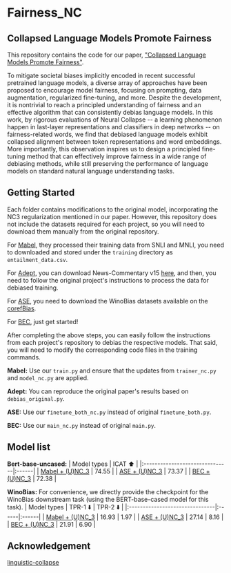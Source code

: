 # Fairness_NC

## Collapsed Language Models Promote Fairness
This repository contains the code for our paper, ["Collapsed Language Models Promote Fairness"](). 

To mitigate societal biases implicitly encoded in recent successful pretrained language models, a diverse array of approaches have been proposed to encourage model fairness, focusing on prompting, data augmentation, regularized fine-tuning, and more.
Despite the development, it is nontrivial to reach a principled understanding of fairness and an effective algorithm that can consistently debias language models.
In this work, by rigorous evaluations of Neural Collapse -- a learning phenomenon happen in last-layer representations and classifiers in deep networks -- on fairness-related words, we find that debiased language models exhibit collapsed alignment between token representations and word embeddings.
More importantly, this observation inspires us to design a principled fine-tuning method that can effectively improve fairness in a wide range of debiasing methods, while still preserving the performance of language models on standard natural language understanding tasks.


## Getting Started
Each folder contains modifications to the original model, incorporating the NC3 regularization mentioned in our paper. However, this repository does not include the datasets required for each project, so you will need to download them manually from the original repository.

For [Mabel](https://github.com/princeton-nlp/MABEL), they processed their training data from SNLI and MNLI, you need to downloaded and stored under the `training` directory as `entailment_data.csv`. 

For [Adept](https://github.com/EmpathYang/ADEPT), you can download News-Commentary v15 [here](https://data.statmt.org/news-commentary/v15/documents.tgz), and then, you need to follow the original project's instructions to process the data for debiased training. 

For [ASE](https://github.com/NLPlab-skku/BERT-ASE), you need to download the WinoBias datasets available on the [corefBias](https://github.com/uclanlp/corefBias).

For [BEC](https://github.com/marionbartl/gender-bias-BERT), just get started!

After completing the above steps, you can easily follow the instructions from each project's repository to debias the respective models. That said, you will need to modify the corresponding code files in the training commands.

**Mabel:** Use our `train.py` and ensure that the updates from `trainer_nc.py` and `model_nc.py` are applied.

**Adept:** You can reproduce the original paper's results based on `debias_original.py`.

**ASE:** Use our `finetune_both_nc.py` instead of original `finetune_both.py`.

**BEC:** Use our `main_nc.py` instead of original `main.py`.


## Model list
**Bert-base-uncased:**
|        Model types       | ICAT ⬆️ |
|:-------------------------------|:------|
| [Mabel + (U)NC_3](https://drive.google.com/drive/folders/1XVFYzuMzzCTVZodkQMfIiikD_-eCfrvY?usp=sharing) | 74.55 | 
| [ASE + (U)NC_3](https://drive.google.com/drive/folders/1ml0hZekb1q2ZJiTAScJfzkS0-G57AuhZ?usp=sharing) |  73.37 |
| [BEC + (U)NC_3](https://drive.google.com/drive/folders/1XLZwizJrjusK8igyJNdHDW4QqBd4196r?usp=sharing) |  72.38 |

**WinoBias:**
For convenience, we directly provide the checkpoint for the WinoBias downstream task (using the BERT-base-cased model for this task).
|        Model types       | TPR-1 ⬇️ | TPR-2 ⬇️ |
|:-------------------------------|:------|:------|
| [Mabel + (U)NC_3](https://drive.google.com/drive/folders/1zKvoZQo_UXVK7bAzs0YDGoTnbWlEg3M5?usp=sharing) | 16.93 | 1.97 | 
| [ASE + (U)NC_3](https://drive.google.com/drive/folders/1OTRrGoZ_fdnkSPrdRkGF2SoUTbdmB9Lp?usp=sharing) |  27.14 | 8.16 | 
| [BEC + (U)NC_3](https://drive.google.com/drive/folders/1c4lU5vVMC2G7pgY5-I6LVQQf7nDVHdvG?usp=sharing) |  21.91 | 6.90 | 



## Acknowledgement
[linguistic-collapse](https://github.com/rhubarbwu/linguistic-collapse)
